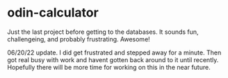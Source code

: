 # odin-calculator

Just the last project before getting to the databases.
It sounds fun, challengeing, and probably frustrating. Awesome!

06/20/22 update. I did get frustrated and stepped away for a minute. Then got real busy with work and havent gotten back around to it until recently. Hopefully there will be more time for working on this in the near future.